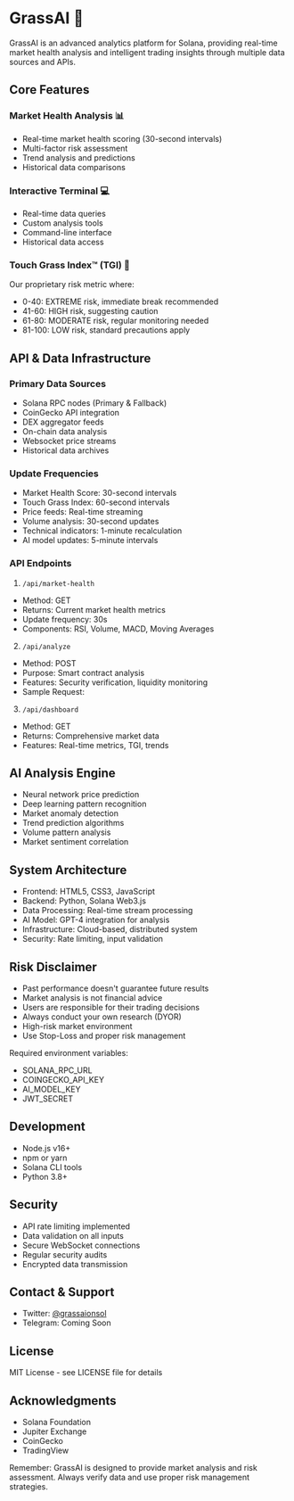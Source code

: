 # GrassAI 🌱

GrassAI is an advanced analytics platform for Solana, providing real-time market health analysis and intelligent trading insights through multiple data sources and APIs.

## Core Features

### Market Health Analysis 📊
- Real-time market health scoring (30-second intervals)
- Multi-factor risk assessment
- Trend analysis and predictions
- Historical data comparisons

### Interactive Terminal 💻
- Real-time data queries
- Custom analysis tools
- Command-line interface
- Historical data access

### Touch Grass Index™ (TGI) 🌿
Our proprietary risk metric where:
- 0-40: EXTREME risk, immediate break recommended
- 41-60: HIGH risk, suggesting caution
- 61-80: MODERATE risk, regular monitoring needed
- 81-100: LOW risk, standard precautions apply

## API & Data Infrastructure

### Primary Data Sources
- Solana RPC nodes (Primary & Fallback)
- CoinGecko API integration
- DEX aggregator feeds
- On-chain data analysis
- Websocket price streams
- Historical data archives

### Update Frequencies
- Market Health Score: 30-second intervals
- Touch Grass Index: 60-second intervals
- Price feeds: Real-time streaming
- Volume analysis: 30-second updates
- Technical indicators: 1-minute recalculation
- AI model updates: 5-minute intervals

### API Endpoints

1. `/api/market-health`
- Method: GET
- Returns: Current market health metrics
- Update frequency: 30s
- Components: RSI, Volume, MACD, Moving Averages

2. `/api/analyze`
- Method: POST
- Purpose: Smart contract analysis
- Features: Security verification, liquidity monitoring
- Sample Request:

3. `/api/dashboard`
- Method: GET
- Returns: Comprehensive market data
- Features: Real-time metrics, TGI, trends


## AI Analysis Engine
- Neural network price prediction
- Deep learning pattern recognition
- Market anomaly detection
- Trend prediction algorithms
- Volume pattern analysis
- Market sentiment correlation

## System Architecture
- Frontend: HTML5, CSS3, JavaScript
- Backend: Python, Solana Web3.js
- Data Processing: Real-time stream processing
- AI Model: GPT-4 integration for analysis
- Infrastructure: Cloud-based, distributed system
- Security: Rate limiting, input validation

## Risk Disclaimer
- Past performance doesn't guarantee future results
- Market analysis is not financial advice
- Users are responsible for their trading decisions
- Always conduct your own research (DYOR)
- High-risk market environment
- Use Stop-Loss and proper risk management


Required environment variables:
- SOLANA_RPC_URL
- COINGECKO_API_KEY
- AI_MODEL_KEY
- JWT_SECRET

## Development
- Node.js v16+
- npm or yarn
- Solana CLI tools
- Python 3.8+

## Security
- API rate limiting implemented
- Data validation on all inputs
- Secure WebSocket connections
- Regular security audits
- Encrypted data transmission

## Contact & Support
- Twitter: [@grassaionsol](https://twitter.com/grassaionsol)
- Telegram: Coming Soon

## License
MIT License - see LICENSE file for details

## Acknowledgments
- Solana Foundation
- Jupiter Exchange
- CoinGecko
- TradingView

Remember: GrassAI is designed to provide market analysis and risk assessment. Always verify data and use proper risk management strategies.